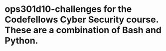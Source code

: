# ops301d10-challenges for the Codefellows Cyber Security course. These are a combination of Bash and Python.
